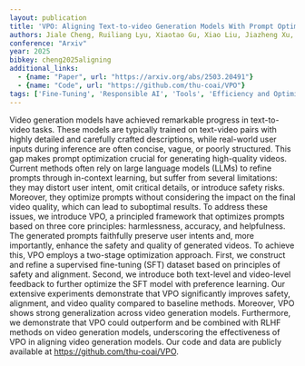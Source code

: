 ```yaml
---
layout: publication
title: 'VPO: Aligning Text-to-video Generation Models With Prompt Optimization'
authors: Jiale Cheng, Ruiliang Lyu, Xiaotao Gu, Xiao Liu, Jiazheng Xu, Yida Lu, Jiayan Teng, Zhuoyi Yang, Yuxiao Dong, Jie Tang, Hongning Wang, Minlie Huang
conference: "Arxiv"
year: 2025
bibkey: cheng2025aligning
additional_links:
  - {name: "Paper", url: "https://arxiv.org/abs/2503.20491"}
  - {name: "Code", url: "https://github.com/thu-coai/VPO"}
tags: ['Fine-Tuning', 'Responsible AI', 'Tools', 'Efficiency and Optimization', 'Reinforcement Learning', 'Training Techniques', 'Has Code', 'Pretraining Methods', 'Prompting']
---
```

Video generation models have achieved remarkable progress in text-to-video
tasks. These models are typically trained on text-video pairs with highly
detailed and carefully crafted descriptions, while real-world user inputs
during inference are often concise, vague, or poorly structured. This gap makes
prompt optimization crucial for generating high-quality videos. Current methods
often rely on large language models (LLMs) to refine prompts through in-context
learning, but suffer from several limitations: they may distort user intent,
omit critical details, or introduce safety risks. Moreover, they optimize
prompts without considering the impact on the final video quality, which can
lead to suboptimal results. To address these issues, we introduce VPO, a
principled framework that optimizes prompts based on three core principles:
harmlessness, accuracy, and helpfulness. The generated prompts faithfully
preserve user intents and, more importantly, enhance the safety and quality of
generated videos. To achieve this, VPO employs a two-stage optimization
approach. First, we construct and refine a supervised fine-tuning (SFT) dataset
based on principles of safety and alignment. Second, we introduce both
text-level and video-level feedback to further optimize the SFT model with
preference learning. Our extensive experiments demonstrate that VPO
significantly improves safety, alignment, and video quality compared to
baseline methods. Moreover, VPO shows strong generalization across video
generation models. Furthermore, we demonstrate that VPO could outperform and be
combined with RLHF methods on video generation models, underscoring the
effectiveness of VPO in aligning video generation models. Our code and data are
publicly available at https://github.com/thu-coai/VPO.
